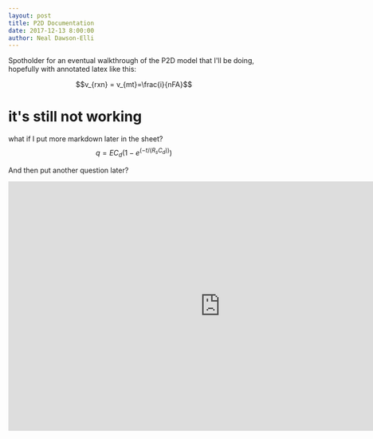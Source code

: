 ```yaml
---
layout: post
title: P2D Documentation
date: 2017-12-13 8:00:00
author: Neal Dawson-Elli
---
```


Spotholder for an eventual walkthrough of the P2D model that I'll be doing, hopefully with annotated latex like this:

$$v_{rxn} = v_{mt}=\frac{i}{nFA}$$ 

# it's still not working

what if I put more markdown later in the sheet? $$ q = EC_d(1-e^{(-t/(R_sC_d))}) $$

And then put another question later?


<div><iframe src="https://bokeh-bv.herokuapp.com/bv" style="border:none;" width="850px" height="500px">Alternate Content</iframe></div>


